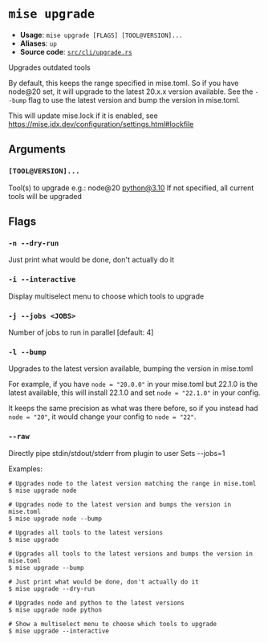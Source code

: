 # `mise upgrade`

- **Usage**: `mise upgrade [FLAGS] [TOOL@VERSION]...`
- **Aliases**: `up`
- **Source code**: [`src/cli/upgrade.rs`](https://github.com/jdx/mise/blob/main/src/cli/upgrade.rs)

Upgrades outdated tools

By default, this keeps the range specified in mise.toml. So if you have node@20 set, it will
upgrade to the latest 20.x.x version available. See the `--bump` flag to use the latest version
and bump the version in mise.toml.

This will update mise.lock if it is enabled, see <https://mise.jdx.dev/configuration/settings.html#lockfile>

## Arguments

### `[TOOL@VERSION]...`

Tool(s) to upgrade
e.g.: node@20 python@3.10
If not specified, all current tools will be upgraded

## Flags

### `-n --dry-run`

Just print what would be done, don't actually do it

### `-i --interactive`

Display multiselect menu to choose which tools to upgrade

### `-j --jobs <JOBS>`

Number of jobs to run in parallel
[default: 4]

### `-l --bump`

Upgrades to the latest version available, bumping the version in mise.toml

For example, if you have `node = "20.0.0"` in your mise.toml but 22.1.0 is the latest available,
this will install 22.1.0 and set `node = "22.1.0"` in your config.

It keeps the same precision as what was there before, so if you instead had `node = "20"`, it
would change your config to `node = "22"`.

### `--raw`

Directly pipe stdin/stdout/stderr from plugin to user Sets --jobs=1

Examples:

```
# Upgrades node to the latest version matching the range in mise.toml
$ mise upgrade node

# Upgrades node to the latest version and bumps the version in mise.toml
$ mise upgrade node --bump

# Upgrades all tools to the latest versions
$ mise upgrade

# Upgrades all tools to the latest versions and bumps the version in mise.toml
$ mise upgrade --bump

# Just print what would be done, don't actually do it
$ mise upgrade --dry-run

# Upgrades node and python to the latest versions
$ mise upgrade node python

# Show a multiselect menu to choose which tools to upgrade
$ mise upgrade --interactive
```
